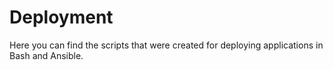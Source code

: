 # Deployment

Here you can find the scripts that were created for deploying applications in Bash and Ansible.
